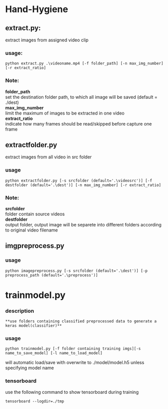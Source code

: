 # Hand-Hygiene

## extract.py:
extract images from assigned video clip
### usage:
```
python extract.py .\videoname.mp4 [-f folder_path] [-n max_img_number] [-r extract_ratio]
```
### Note: 
**folder_path**<br>
set the destination folder path, to which all image will be saved (default = ./dest)<br>
**max_img_number**<br>
limit the maximum of images to be extracted in one video <br>
**extract_ratio**<br>
indicate how many frames should be read/skipped before capture one frame<br>

## extractfolder.py
extract images from all video in src folder
### usage
```
python extractfolder.py [-s srcfolder (default='.\videosrc')] [-f destfolder (default='.\dest')] [-n max_img_number] [-r extract_ratio]
```
### Note: 
**srcfolder**<br>
folder contain source videos<br>
**destfolder**<br>
output folder, output image will be separete into different folders according to original video filename
## imgpreprocess.py
### usage
```
python imagepreprocess.py [-s srcfolder (default='.\dest')] [-p preprocess_path (default='.\preprocess')]
```
# trainmodel.py
### description
    **use folders containing classified preprocessed data to generate a keras model(classifier)**
### usage
```
python trainmodel.py [-f folder containing training imgs][-s name_to_save_model] [-l name_to_load_model]
```
will automatic load/save with overwrite to ./model/model.h5 unless specifying model name

### tensorboard
use the following command to show tensorboard during training
```
tensorboard --logdir=./tmp
```